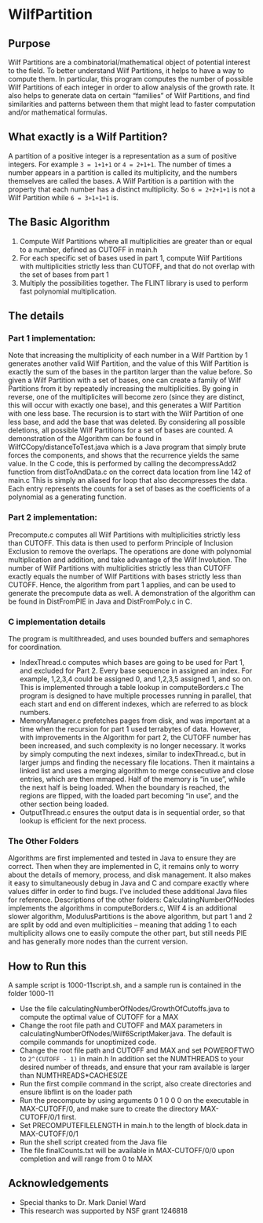 # WilfPartition
## Purpose
Wilf Partitions are a combinatorial/mathematical object of potential interest to the field.  To better understand Wilf Partitions, it helps to have a way to compute them.  In particular, this program computes the number of possible Wilf Partitions of each integer in order to allow analysis of the growth rate.  It also helps to generate data on certain “families” of Wilf Partitions, and find similarities and patterns between them that might lead to faster computation and/or mathematical formulas.
## What exactly is a Wilf Partition? 
A partition of a positive integer is a representation as a sum of positive integers.  For example `3 = 1+1+1` or `4 = 2+1+1`.
The number of times a number appears in a partition is called its multiplicity, and the numbers themselves are called the bases.  A Wilf Partition is a partition with the property that each number has a distinct multiplicity.  So `6 = 2+2+1+1` is not a Wilf Partition while `6 = 3+1+1+1` is.
## The Basic Algorithm
1. Compute Wilf Partitions where all multiplicities are greater than or equal to a number, defined as CUTOFF in main.h
2. For each specific set of bases used in part 1, compute Wilf Partitions with multiplicities strictly less than CUTOFF, and that do not overlap with the set of bases from part 1
3. Multiply the possibilities together.  The FLINT library is used to perform fast polynomial multiplication.
## The details
### Part 1 implementation:
Note that increasing the multiplicity of each number in a Wilf Partition by 1 generates another valid Wilf Partition, and the value of this Wilf Partition is exactly the sum of the bases in the partiton larger than the value before.  So given a Wilf Partition with a set of bases, one can create a family of Wilf Partitions from it by repeatedly increasing the multiplicities.  By going in reverse, one of the multiplicites will become zero (since they are distinct, this will occur with exactly one base), and this generates a Wilf Partition with one less base.  The recursion is to start with the Wilf Partition of one less base, and add the base that was deleted.  By considering all possible deletions, all possible Wilf Partitions for a set of bases are counted.
A demonstration of the Algorithm can be found in WilfCCopy/distanceToTest.java which is a Java program that simply brute forces the components, and shows that the recurrence yields the same value.  In the C code, this is performed by calling the decompressAdd2 function from distToAndData.c on the correct data location from line 142 of main.c  This is simply an aliased for loop that also decompresses the data.  Each entry represents the counts for a set of bases as the coefficients of a polynomial as a generating function.
### Part 2 implementation:
Precompute.c computes all Wilf Partitions with multiplicities strictly less than CUTOFF.  This data is then used to perform Principle of Inclusion Exclusion to remove the overlaps.  The operations are done with polynomial multiplication and addition, and take advantage of the Wilf Involution.  The number of Wilf Partitions with multiplicities strictly less than CUTOFF exactly equals the number of Wilf Partitions with bases strictly less than CUTOFF.  Hence, the algorithm from part 1 applies, and can be used to generate the precompute data as well.  A demonstration of the algorithm can be found in DistFromPIE in Java and DistFromPoly.c in C.
### C implementation details
The program is multithreaded, and uses bounded buffers and semaphores for coordination.  
- IndexThread.c computes which bases are going to be used for Part 1, and excluded for Part 2.  Every base sequence in assigned an index.  For example, 1,2,3,4 could be assigned 0, and 1,2,3,5 assigned 1, and so on.  This is implemented through a table lookup in computeBorders.c  The program is designed to have multiple processes running in parallel, that each start and end on different indexes, which are referred to as block numbers.
- MemoryManager.c prefetches pages from disk, and was important at a time when the recursion for part 1 used terrabytes of data.  However, with improvements in the Algorithm for part 2, the CUTOFF number has been increased, and such complexity is no longer necessary.  It works by simply computing the next indexes, similar to indexThread.c, but in larger jumps and finding the necessary file locations.  Then it maintains a linked list and uses a merging algorithm to merge consecutive and close entries, which are then mmaped.  Half of the memory is “in use”, while the next half is being loaded.  When the boundary is reached, the regions are flipped, with the loaded part becoming “in use”, and the other section being loaded.
- OutputThread.c ensures the output data is in sequential order, so that lookup is efficient for the next process.
### The Other Folders
Algorithms are first implemented and tested in Java to ensure they are correct.  Then when they are implemented in C, it remains only to worry about the details of memory, process, and disk management.  It also makes it easy to simultaneously debug in Java and C and compare exactly where values differ in order to find bugs.  I’ve included these additional Java files for reference.  Descriptions of the other folders:  CalculatingNumberOfNodes implements the algorithms in computeBorders.c, Wilf 4 is an additional slower algorithm, ModulusPartitions is the above algorithm, but part 1 and 2 are split by odd and even multiplicities – meaning that adding 1 to each multiplicity allows one to easily compute the other part, but still needs PIE and has generally more nodes than the current version.
## How to Run this
A sample script is 1000-11script.sh, and a sample run is contained in the folder 1000-11
- Use the file calculatingNumberOfNodes/GrowthOfCutoffs.java to compute the optimal value of CUTOFF for a MAX
- Change the root file path and CUTOFF and MAX parameters in calculatingNumberOfNodes/Wilf6ScriptMaker.java.  The default is compile commands for unoptimized code.
- Change the root file path and CUTOFF and MAX and set POWEROFTWO to `2^(CUTOFF - 1)` in main.h  In addition set the NUMTHREADS to your desired number of threads, and ensure that your ram available is larger than NUMTHREADS*CACHESIZE
- Run the first compile command in the script, also create directories and ensure libflint is on the loader path
- Run the precompute by using arguments 0 1 0 0 0 on the executable in MAX-CUTOFF/0, and make sure to create the directory MAX-CUTOFF/0/1 first.
- Set PRECOMPUTEFILELENGTH in main.h to the length of block.data in MAX-CUTOFF/0/1
- Run the shell script created from the Java file
- The file finalCounts.txt will be available in MAX-CUTOFF/0/0 upon completion and will range from 0 to MAX
## Acknowledgements
- Special thanks to Dr. Mark Daniel Ward
- This research was supported by NSF grant 1246818


